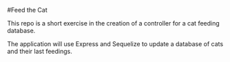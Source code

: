 #Feed the Cat

This repo is a short exercise in the creation of a controller for a cat feeding database.

The application will use Express and Sequelize to update a database of cats and their last feedings.